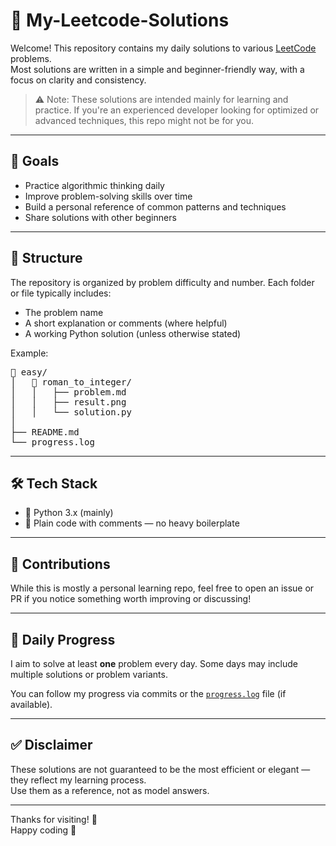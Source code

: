 # 📘 My-Leetcode-Solutions

Welcome! This repository contains my daily solutions to various [LeetCode](https://leetcode.com) problems.  
Most solutions are written in a simple and beginner-friendly way, with a focus on clarity and consistency.

> ⚠️ Note: These solutions are intended mainly for learning and practice. If you're an experienced developer looking for optimized or advanced techniques, this repo might not be for you.

---

## 📌 Goals

- Practice algorithmic thinking daily
- Improve problem-solving skills over time
- Build a personal reference of common patterns and techniques
- Share solutions with other beginners

---

## 🧠 Structure

The repository is organized by problem difficulty and number. Each folder or file typically includes:

- The problem name
- A short explanation or comments (where helpful)
- A working Python solution (unless otherwise stated)

Example:

<pre>
📁 easy/
│   📁 roman_to_integer/
│   │   ├── problem.md
│   │   ├── result.png
│   │   └── solution.py
│
├── README.md
└── progress.log
</pre>

---

## 🛠️ Tech Stack

- 🐍 Python 3.x (mainly)
- 📝 Plain code with comments — no heavy boilerplate

---

## 🤝 Contributions

While this is mostly a personal learning repo, feel free to open an issue or PR if you notice something worth improving or discussing!

---

## 📅 Daily Progress

I aim to solve at least **one** problem every day. Some days may include multiple solutions or problem variants.

You can follow my progress via commits or the [`progress.log`](./progress.log) file (if available).

---

## ✅ Disclaimer

These solutions are not guaranteed to be the most efficient or elegant — they reflect my learning process.  
Use them as a reference, not as model answers.

---

Thanks for visiting! 🌱  
Happy coding 🚀
